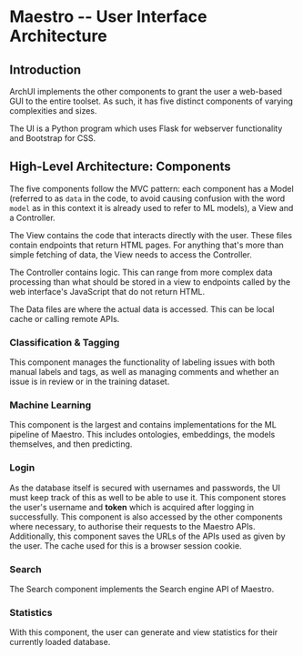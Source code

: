 # Maestro -- User Interface Architecture

## Introduction

ArchUI implements the other components to grant the user a web-based GUI to the entire toolset. As such, it has five distinct components of varying complexities and sizes.

The UI is a Python program which uses Flask for webserver functionality and Bootstrap for CSS.

## High-Level Architecture: Components

The five components follow the MVC pattern: each component has a Model (referred to as `data` in the code, to avoid causing confusion with the word `model` as in this context it is already used to refer to ML models), a View and a Controller.

The View contains the code that interacts directly with the user. These files contain endpoints that return HTML pages. For anything that's more than simple fetching of data, the View needs to access the Controller.

The Controller contains logic. This can range from more complex data processing than what should be stored in a view to endpoints called by the web interface's JavaScript that do not return HTML.

The Data files are where the actual data is accessed. This can be local cache or calling remote APIs. 

### Classification & Tagging

This component manages the functionality of labeling issues with both manual labels and tags, as well as managing comments and whether an issue is in review or in the training dataset.

### Machine Learning

This component is the largest and contains implementations for the ML pipeline of Maestro. This includes ontologies, embeddings, the models themselves, and then predicting.

### Login

As the database itself is secured with usernames and passwords, the UI must keep track of this as well to be able to use it. This component stores the user's username and **token** which is acquired after logging in successfully. This component is also accessed by the other components where necessary, to authorise their requests to the Maestro APIs. Additionally, this component saves the URLs of the APIs used as given by the user. The cache used for this is a browser session cookie.

### Search

The Search component implements the Search engine API of Maestro.

### Statistics

With this component, the user can generate and view statistics for their currently loaded database.